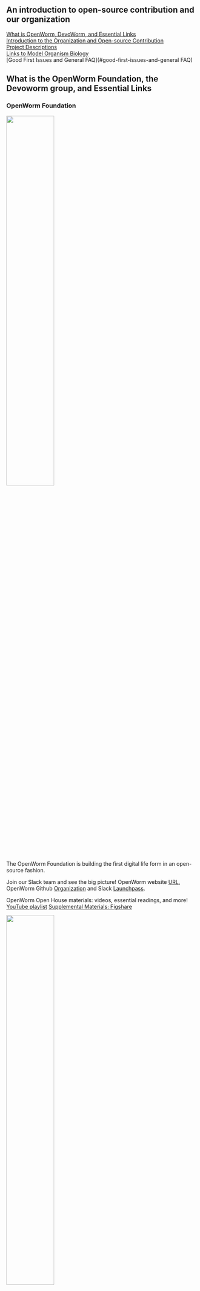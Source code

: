 ## An introduction to open-source contribution and our organization
  
[What is OpenWorm, DevoWorm, and Essential Links](#what-is-the-OpenWorm-Foundation-the-DevoWorm-group-and-essential-links)  
[Introduction to the Organization and Open-source Contribution](#introductory-slides)  
[Project Descriptions](#project-descriptions)     
[Links to Model Organism Biology](#links-to-model-organism-biology)    
[Good First Issues and General FAQ](#good-first-issues-and-general FAQ)     

## What is the OpenWorm Foundation, the Devoworm group, and Essential Links

### OpenWorm Foundation

<P>
    <IMG align="center" height = "50%" width = "50%" SRC="https://github.com/devoworm/Proposals-Public-Lectures/blob/master/GSoC/2021/Onboarding/Media%20Assets/20e3e31630f3baccb8a93d00ab75b2c2_original.png">
  </P>

The OpenWorm Foundation is building the first digital life form in an open-source fashion. 

Join our Slack team and see the big picture! OpenWorm website [URL](http://openworm.org/), OpenWorm Github [Organization](https://github.com/openworm) and Slack [Launchpass](https://launchpass.com/openworm). 

OpenWorm Open House materials: videos, essential readings, and more! [YouTube playlist](https://www.youtube.com/playlist?list=PL8ACJC0fGE7Ax7Yjj-PIYimZMYToVE6D4) [Supplemental Materials: Figshare](https://figshare.com/articles/dataset/OpenWorm_Open_House_Supplemental_Materials/4331036)

<P>
    <IMG align="center" height = "50%" width = "50%" SRC="https://github.com/devoworm/Proposals-Public-Lectures/blob/master/GSoC/2021/Onboarding/Media%20Assets/Slide--1.png">
  </P>
  
[OpenWorm, model realism, and the truth](https://github.com/devoworm/ALIFE-2020/blob/master/OpenWorm/OpenWorm%2C%20Model%20Realism%2C%20and%20the%20Truth.md)! As seen at [Artificial Life 2020](https://alife.org/conference/alife-2020/).

  
### DevoWorm group

<P>
    <IMG align="center" height = "50%" width = "50%" SRC="https://github.com/devoworm/Proposals-Public-Lectures/blob/master/GSoC/2021/Onboarding/Media%20Assets/dw-logo-2020.png">
  </P>

The DevoWorm group is interested in Computational Developmental Biology, bridging the gap between Developmental Biology, Theoretical Biology, and Computational Biology. We are interested in a wide range of topics, including: Machine Learning/Deep Learning, Microscopy, Biological Modeling, Embryogenesis, and more! Take look at the list of links below to find your way around our group.

[DevoWorm group website](https://devoworm.weebly.com/). Publications, Education, Essential Info, and More!  

[DevoWorm Github repository](https://github.com/devoworm). Get underneath the hood of our projects, proposals, and codebase.  

[DevoLearn organization](https://github.com/devolearn). Check out the DevoLearn pre-trained model, in addition to repos on various modeling, educational, and theoretical topics.   
[DevoZoo data repository](https://devoworm.github.io/devozoo/index.html). Explore and analyze developmental data from a range of organisms and computational systems.    

[DevoWormAI model repository](https://devoworm.github.io/DevoWormAi/). Computational Modeling for a range of biological (developmental) datasets.

[Issues Board for our weekly group meetings](https://github.com/devoworm/Group-Meetings/projects/1). Select an issue from the various interesting topics presented weekly.  

[DevoWorm Group open papers](https://github.com/devoworm/Group-Meetings/blob/master/README.md). Contribute to an upcoming publication!  



## Introductory Slides
<P>
    <IMG align="center" height = "50%" width = "50%" SRC="https://github.com/devoworm/Proposals-Public-Lectures/blob/e6ac0abf88b722e784b3b5be63d9b2f7549b2adb/GSoC/2021/Onboarding/Media%20Assets/GSOC%202021.001.png">
  </P>
   <P>
    <IMG align="center" height = "50%" width = "50%" SRC="https://github.com/devoworm/Proposals-Public-Lectures/blob/e6ac0abf88b722e784b3b5be63d9b2f7549b2adb/GSoC/2021/Onboarding/Media%20Assets/GSOC%202021.002.png">
  </P>
   <P>
    <IMG align="center" height = "50%" width = "50%" SRC="https://github.com/devoworm/Proposals-Public-Lectures/blob/e6ac0abf88b722e784b3b5be63d9b2f7549b2adb/GSoC/2021/Onboarding/Media%20Assets/GSOC%202021.003.png">
  </P>
    <P>
    <IMG align="center" height = "50%" width = "50%" SRC="https://github.com/devoworm/Proposals-Public-Lectures/blob/e6ac0abf88b722e784b3b5be63d9b2f7549b2adb/GSoC/2021/Onboarding/Media%20Assets/GSOC%202021.004.png">
  </P>
   <P>
    <IMG align="center" height = "50%" width = "50%" SRC="https://github.com/devoworm/Proposals-Public-Lectures/blob/e6ac0abf88b722e784b3b5be63d9b2f7549b2adb/GSoC/2021/Onboarding/Media%20Assets/GSOC%202021.005.png">
  </P>
   <P>
    <IMG align="center" height = "50%" width = "50%" SRC="https://github.com/devoworm/Proposals-Public-Lectures/blob/e6ac0abf88b722e784b3b5be63d9b2f7549b2adb/GSoC/2021/Onboarding/Media%20Assets/GSOC%202021.006.png">
  </P>
  <P>
    <IMG align="center" height = "50%" width = "50%" SRC="https://github.com/devoworm/Proposals-Public-Lectures/blob/e6ac0abf88b722e784b3b5be63d9b2f7549b2adb/GSoC/2021/Onboarding/Media%20Assets/GSOC%202021.007.png">
  </P>
   <P>
    <IMG align="center" height = "50%" width = "50%" SRC="https://github.com/devoworm/Proposals-Public-Lectures/blob/e6ac0abf88b722e784b3b5be63d9b2f7549b2adb/GSoC/2021/Onboarding/Media%20Assets/GSOC%202021.008.png">
  </P>
   <P>
    <IMG align="center" height = "50%" width = "50%" SRC="https://github.com/devoworm/Proposals-Public-Lectures/blob/e6ac0abf88b722e784b3b5be63d9b2f7549b2adb/GSoC/2021/Onboarding/Media%20Assets/GSOC%202021.009.png">
  </P>
  <P>
    <IMG align="center" height = "50%" width = "50%" SRC="https://github.com/devoworm/Proposals-Public-Lectures/blob/e6ac0abf88b722e784b3b5be63d9b2f7549b2adb/GSoC/2021/Onboarding/Media%20Assets/GSOC%202021.010.png">
  </P>
   <P>
    <IMG align="center" height = "50%" width = "50%" SRC="https://github.com/devoworm/Proposals-Public-Lectures/blob/e6ac0abf88b722e784b3b5be63d9b2f7549b2adb/GSoC/2021/Onboarding/Media%20Assets/GSOC%202021.011.png">
  </P>
   <P>
    <IMG align="center" height = "50%" width = "50%" SRC="https://github.com/devoworm/Proposals-Public-Lectures/blob/e6ac0abf88b722e784b3b5be63d9b2f7549b2adb/GSoC/2021/Onboarding/Media%20Assets/GSOC%202021.012.png">
  </P>
    <P>
    <IMG align="center" height = "50%" width = "50%" SRC="https://github.com/devoworm/Proposals-Public-Lectures/blob/e6ac0abf88b722e784b3b5be63d9b2f7549b2adb/GSoC/2021/Onboarding/Media%20Assets/GSOC%202021.013.png">
  </CENTER>
  </P>


## Project Descriptions

### Project 3.1 - Upgrading Devolearn
This project revolves mainly around devolearn, a PyPI package that aims to make deep-learning models more accessible for research in developmental biology. 

__What can I do before GSoC?__  
You can start out by reading about the _C. elegans_ embryo, and then move on to either help us in improving our current models or add new ones. You can also help us solve some of the Github issues (if any) on the corresponding project boards. Please keep the mentors updated with your progress!

#### Skills:
Experience or mastery of PyTorch, Numpy/Pandas, and OpenCV/Imageio/FFMPEG tools are desired. Proficiency in writing scalable and modular code  would be helpful.

### Project 3.2 - Digital Bacillaria
You will be improving upon the Digital _Bacillaria_ project [link](https://github.com/devoworm/Digital-Bacillaria), which was started in the Summer of 2019. This year our main aim is to enhance the existing deep learning model. For the sake of uniformity, you might have to move the model from Tensorflow to PyTorch at first. You will be involved in pre-processing and analyzing microscopy videos from our database of _Bacillaria_ phenotype and movement.   

__What can I do before GSoC?__   
You can ask one of the mentors to direct you to the data source and you can start working on it. Please feel free to raise questions/discussions regarding your approach to the problem. Check out some of our community references for a better ideas of how your project might fit into the organization. 

DevoWormAI: [link](https://devoworm.github.io/DevoWormAi/index.html)

Digital _Bacillaria_ project: [link](https://github.com/devoworm/Digital-Bacillaria)

#### Resources for further reading

Raw video (microscopy) data  [link](https://www.mediafire.com/folder/reond44qfjcei/Documents)  

Here are the tab-delimited versions of the data  [link](https://github.com/devoworm/Digital-Bacillaria/tree/master/Public%20Data)  

Paper with analysis from 2019  [link](https://www.biorxiv.org/content/10.1101/2019.12.21.885897v1)  

Recent presentation on Bacillaria movement  [link](https://docs.google.com/presentation/d/1PvT5krGIF4zkGgn4muzElYGxYjR9GS1pEGWpMLtgYYE/edit#slide=id.g9d435ed3aa_0_28)

#### Skills/requirements 
PyTorch/Tensorflow (PyTorch will be preferred because all our other models are on that framework already)
Wrangling with video data 
Building a simple GUI on top of the model to run it on local systems (on Linux/windows/macOS)
General knowledge about Diatoms

### Project 3.3 - Digital Microsphere 
This project will build upon the specialized microscopy techniques to develop a shell composed of projected microscopy images, arranged to represent the full external surface of a sphere. This will allow us to create an atlas of the embryo’s outer surface, which in some species (e.g. Axolotl) enables us to have a novel perspective on neural development. 
You will build a computational tool to visualize these 4D data. 

__What can I do before GSoC?__ 
Build basic prototypes for this project and discuss about them with the mentors, then read these papers:

Gordon, R. (2009). [Google Embryo for Building Quantitative Understanding of an Embryo As It Builds Itself. II. Progress Toward an Embryo Surface Microscope](https://link.springer.com/article/10.1162/BIOT_a_00010). _Biological Theory_, 4, 396–412.

Crawford-Young, S., Dittapongpitch, S., Gordon, R., and Harrington, K. (2018). [Acquisition and reconstruction of 4D surfaces of axolotl embryos with the flipping stage robotic microscope](https://www.sciencedirect.com/science/article/abs/pii/S0303264718302995). _Biosystems_, 173, 214-220.

#### Skills/requirements
Handling higher dimensional microscopy data (preferably also creating an API to load them as tensors for computation on the GPU)  
Building an intuitive GUI (or a web interface)   
Feature extraction (canny edges/thresholding/denoising)  

## Good First Issues and General FAQ

### Good First Issues
Coming soon!

### General FAQ
__Can I send my proposal to the mentors for review?__
Yes, we’ll be happy to review it. But it might take a while depending on our schedules. 

__I am a beginner to developmental biology, where should I start?__ 

Check out these resources:  
[WormBook](http://www.wormbook.org/)   
[EPIC Dataset](https://epic.gs.washington.edu/)  
[Worm Atlas](https://www.wormatlas.org/embryo/introduction/EIntroframeset.html)  

__I am a beginner, how do I get started?__
Just ping one of the mentors, and we’ll help you get started.   

__Will my PRs/contributions count?__  
Yes, but it will depend on the type of PRs made. We will prioritize skills and experience over the number of PRs made.  

__Can I work on these projects even if I don’t get into GSoC?__ 
Of course, we’ll be happy to help.  

#### Links to Model Organism Biology

Basic _C. elegans_ biology and microscopy [link](https://devoworm.github.io/)

Micrographs of an adult _C. elegans_ brain (Connectome) [link](https://www.youtube.com/watch?v=TOIjk6rUais)

Stephen Larson (OpenWorm): A worm is our best bet to unlock the secrets of the brain. [link](https://www.youtube.com/watch?v=RY2-0-QsuTE)
